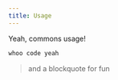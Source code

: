 ```yaml
---
title: Usage
---
```

Yeah, commons usage! 

```java
whoo code yeah

```

> and a blockquote
  for fun